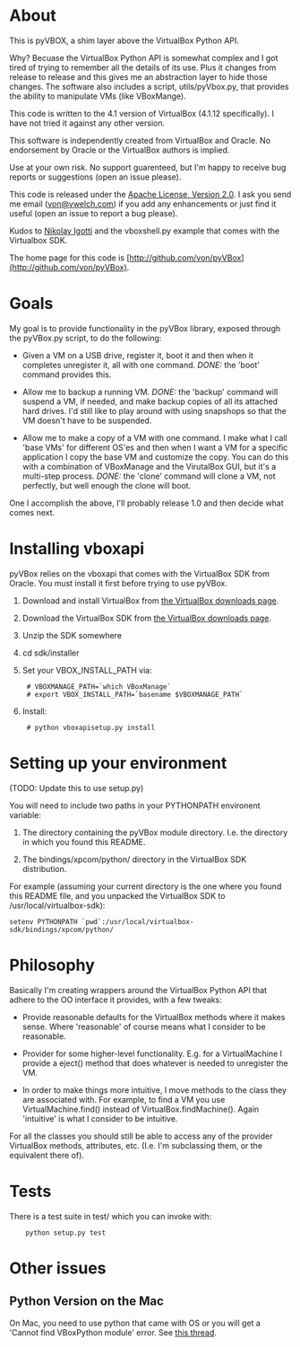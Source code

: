 # About

This is pyVBOX, a shim layer above the VirtualBox Python API.

Why? Becuase the VirtualBox Python API is somewhat complex and I got
tired of trying to remember all the details of its use. Plus it
changes from release to release and this gives me an abstraction layer
to hide those changes. The software also includes a script,
utils/pyVbox.py, that provides the ability to manipulate VMs (like
VBoxMange).

This code is written to the 4.1 version of VirtualBox (4.1.12
specifically). I have not tried it against any other version.

This software is independently created from VirtualBox and Oracle. No
endorsement by Oracle or the VirtualBox authors is implied.

Use at your own risk. No support guarenteed, but I'm happy to receive
bug reports or suggestions (open an issue please).

This code is released under the [Apache License, Version
2.0](http://www.apache.org/licenses/LICENSE-2.0.html). I ask you send
me email (von@vwelch.com) if you add any enhancements or just find it
useful (open an issue to report a bug please).

Kudos to [Nikolay Igotti](http://blogs.sun.com/nike/entry/python_api_to_the_virtualbox)
and the vboxshell.py example that comes with the Virtualbox SDK.

The home page for this code is [http://github.com/von/pyVBox](http://github.com/von/pyVBox).

# Goals

 My goal is to provide functionality in the pyVBox library, exposed
through the pyVBox.py script, to do the following:

* Given a VM on a USB drive, register it, boot it and then when it
completes unregister it, all with one command. *DONE:* the 'boot'
command provides this.

* Allow me to backup a running VM. *DONE:* the 'backup' command will
suspend a VM, if needed, and make backup copies of all its attached
hard drives. I'd still like to play around with using snapshops so
that the VM doesn't have to be suspended.

* Allow me to make a copy of a VM with one command. I make what I call
'base VMs' for different OS'es and then when I want a VM for a
specific application I copy the base VM and customize the copy. You
can do this with a combination of VBoxManage and the VirutalBox GUI,
but it's a multi-step process. *DONE:* the 'clone' command will clone
a VM, not perfectly, but well enough the clone will boot.

One I accomplish the above, I'll probably release 1.0 and then decide
what comes next.

# Installing vboxapi

pyVBox relies on the vboxapi that comes with the VirtualBox SDK from
Oracle. You must install it first before trying to use pyVBox.

1. Download and install VirtualBox from [the VirtualBox downloads page](http://www.virtualbox.org/wiki/Downloads).

1. Download the VirtualBox SDK from [the VirtualBox downloads page](http://www.virtualbox.org/wiki/Downloads).

1. Unzip the SDK somewhere

1. cd sdk/installer

1. Set your VBOX_INSTALL_PATH via:

        # VBOXMANAGE_PATH=`which VBoxManage`
        # export VBOX_INSTALL_PATH=`basename $VBOXMANAGE_PATH`

1. Install:

        # python vboxapisetup.py install

# Setting up your environment

(TODO: Update this to use setup.py)

You will need to include two paths in your PYTHONPATH environent variable:

1. The directory containing the pyVBox module directory. I.e. the
directory in which you found this README.

1. The bindings/xpcom/python/ directory in the VirtualBox SDK distribution. 

For example (assuming your current directory is the one where you
found this README file, and you unpacked the VirtualBox SDK to
/usr/local/virtualbox-sdk):

    setenv PYTHONPATH `pwd`:/usr/local/virtualbox-sdk/bindings/xpcom/python/

# Philosophy

Basically I'm creating wrappers around the VirtualBox Python API that adhere to the OO interface it provides, with a few tweaks:

* Provide reasonable defaults for the VirtualBox methods where it
makes sense. Where 'reasonable' of course means what I consider to be
reasonable.

* Provider for some higher-level functionality. E.g. for a
VirtualMachine I provide a eject() method that does whatever is needed
to unregister the VM.

* In order to make things more intuitive, I move methods to the class
they are associated with. For example, to find a VM you use
VirtualMachine.find() instead of VirtualBox.findMachine(). Again
'intuitive' is what I consider to be intuitive.

For all the classes you should still be able to access any of the
provider VirtualBox methods, attributes, etc. (I.e. I'm subclassing
them, or the equivalent there of).

# Tests

There is a test suite in test/ which you can invoke with:

        python setup.py test

# Other issues

## Python Version on the Mac

On Mac, you need to use python that came with OS or you will get a 'Cannot
find VBoxPython module' error. See [this thread](http://forums.virtualbox.org/viewtopic.php?f=8&t=18969).
